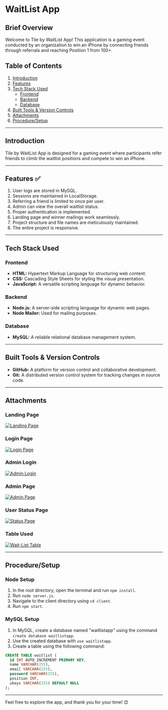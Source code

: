 # WaitList App

## Brief Overview

Welcome to Tile by WaitList App! This application is a gaming event conducted by an organization to win an iPhone by connecting friends through referrals and reaching Position 1 from 100+.

## Table of Contents

1. [Introduction](#introduction)
2. [Features](#features)
3. [Tech Stack Used](#tech-stack-used)
    - [Frontend](#frontend)
    - [Backend](#backend)
    - [Database](#database)
4. [Built Tools & Version Controls](#built-tools)
5. [Attachments](#attachments)
6. [Procedure/Setup](#procedure-setup)

---

## Introduction

Tile by WaitList App is designed for a gaming event where participants refer friends to climb the waitlist positions and compete to win an iPhone.

---

## Features ✅

1. User logs are stored in MySQL.
2. Sessions are maintained in LocalStorage.
3. Referring a friend is limited to once per user.
4. Admin can view the overall waitlist status.
5. Proper authentication is implemented.
6. Landing page and winner mailings work seamlessly.
7. Project structure and file names are meticulously maintained.
8. The entire project is responsive.

---

## Tech Stack Used

### Frontend

- **HTML:** Hypertext Markup Language for structuring web content.
- **CSS:** Cascading Style Sheets for styling the visual presentation.
- **JavaScript:** A versatile scripting language for dynamic behavior.

### Backend

- **Node.js:** A server-side scripting language for dynamic web pages.
- **Node Mailer:** Used for mailing purposes.

### Database

- **MySQL:** A reliable relational database management system.

---

## Built Tools & Version Controls

- **GitHub:** A platform for version control and collaborative development.
- **Git:** A distributed version control system for tracking changes in source code.

---

## Attachments

### Landing Page
[![Landing Page](https://i.postimg.cc/fTrRnWwd/landpage.png)](https://postimg.cc/kBWmWmRM)

### Login Page
[![Login Page](https://i.postimg.cc/vHBSxb53/Loginpage.png)](https://postimg.cc/nMy168RD)

### Admin Login
[![Admin Login](https://i.postimg.cc/0N4PJcBB/Adminlogin.png)](https://postimg.cc/zLT9sS5C)

### Admin Page
[![Admin Page](https://i.postimg.cc/gjZy3zH6/Admin.png)](https://postimg.cc/1VyNQZT9)

### User Status Page
[![Status Page](https://i.postimg.cc/mr7GpCZd/Statuspage.png)](https://postimg.cc/5H9G6HCv)

### Table Used
[![Wait-List Table](https://i.postimg.cc/FzyMD497/wait-List-Table.png)](https://postimg.cc/8fCXzxfS)

---

## Procedure/Setup

### Node Setup

1. In the root directory, open the terminal and run `npm install`.
2. Run `node server.js`.
3. Navigate to the client directory using `cd client`.
4. Run `npm start`.

### MySQL Setup

1. In MySQL, create a database named "waitlistapp" using the command `create database waitlistapp`.
2. Use the created database with `use waitlistapp`.
3. Create a table using the following command:

```sql
CREATE TABLE waitlist (
  id INT AUTO_INCREMENT PRIMARY KEY,
  name VARCHAR(255),
  email VARCHAR(255),
  password VARCHAR(255),
  position INT,
  ukeys VARCHAR(255) DEFAULT NULL
);
```

---

Feel free to explore the app, and thank you for your time! 😊
